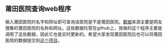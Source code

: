 ## 莆田医院查询web程序


输入莆田医院的名字和网址即可查询该医院是不是莆田医院。[数据](https://raw.githubusercontent.com/open-power-workgroup/Hospital/master/resource/API_resource/hospital_list.json)来源主要是网友搜集的莆田医院的名称和网址。这些数据托管在github上，我做的这个程序主要是调用了这些数据，因此它也是实时更新的。希望大家发现莆田医院后也可以将莆田医院的数据提交到[这个项目](https://github.com/open-power-workgroup/Hospital)。

